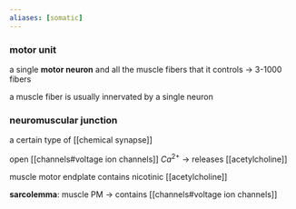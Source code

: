 ```yaml
---
aliases: [somatic]
---
```


### motor unit

a single **motor neuron** and all the muscle fibers that it controls -> 3-1000 fibers

a muscle fiber is usually innervated by a single neuron

### neuromuscular junction

a certain type of [[chemical synapse]]

open [[channels#voltage ion channels]] $Ca^{2+}$ -> releases [[acetylcholine]]

muscle motor endplate contains nicotinic [[acetylcholine]]

**sarcolemma**: muscle PM -> contains [[channels#voltage ion channels]]